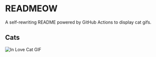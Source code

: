# READMEOW

A self-rewriting README powered by GitHub Actions to display cat gifs.

## Cats

![In Love Cat GIF](https://media3.giphy.com/media/MDJ9IbxxvDUQM/200.gif?cid=9acd02da6hmvfai9sz9yrjnvj8gzauyrink7ttw1ufxwhcv1&ep=v1_gifs_search&rid=200.gif&ct=g)

